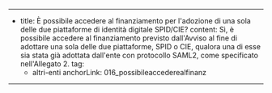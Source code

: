 ---
  - title: È possibile accedere al finanziamento per l'adozione di una sola delle due piattaforme di identità digitale SPID/CIE?
    content: Sì, è possibile accedere al finanziamento previsto dall'Avviso al fine di adottare una sola delle due piattaforme, SPID o CIE, qualora una di esse sia stata già adottata dall'ente con protocollo SAML2, come specificato nell'Allegato 2.
    tag:
      - altri-enti
    anchorLink: 016_possibileaccederealfinanz
---
